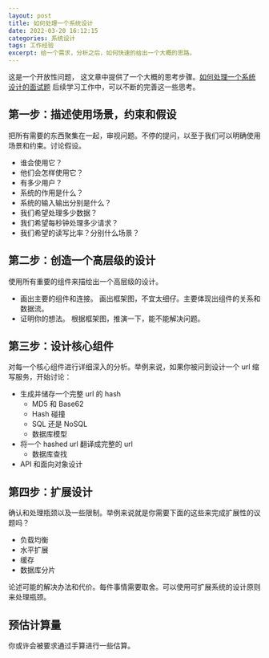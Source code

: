 ```yaml
---
layout: post
title: 如何处理一个系统设计 
date: 2022-03-20 16:12:15
categories: 系统设计 
tags: 工作经验
excerpt: 给一个需求，分析之后，如何快速的给出一个大概的思路。
---
```



这是一个开放性问题， 这文章中提供了一个大概的思考步骤。[如何处理一个系统设计的面试题](https://github.com/donnemartin/system-design-primer/blob/master/README-zh-Hans.md#%E5%A6%82%E4%BD%95%E5%A4%84%E7%90%86%E4%B8%80%E4%B8%AA%E7%B3%BB%E7%BB%9F%E8%AE%BE%E8%AE%A1%E7%9A%84%E9%9D%A2%E8%AF%95%E9%A2%98)
后续学习工作中，可以不断的完善这一些思考。


## 第一步：描述使用场景，约束和假设

把所有需要的东西聚集在一起，审视问题。不停的提问，以至于我们可以明确使用场景和约束。讨论假设。

* 谁会使用它？
* 他们会怎样使用它？
* 有多少用户？
* 系统的作用是什么？
* 系统的输入输出分别是什么？
* 我们希望处理多少数据？
* 我们希望每秒钟处理多少请求？
* 我们希望的读写比率？分别什么场景？


## 第二步：创造一个高层级的设计

使用所有重要的组件来描绘出一个高层级的设计。

* 画出主要的组件和连接。 画出框架图，不宜太细仔。主要体现出组件的关系和数据流。 
* 证明你的想法。 根据框架图，推演一下，能不能解决问题。


## 第三步：设计核心组件

对每一个核心组件进行详细深入的分析。举例来说，如果你被问到设计一个 url 缩写服务，开始讨论：

* 生成并储存一个完整 url 的 hash
    * MD5 和 Base62
    * Hash 碰撞
    * SQL 还是 NoSQL
    * 数据库模型
* 将一个 hashed url 翻译成完整的 url
    * 数据库查找
* API 和面向对象设计


## 第四步：扩展设计

确认和处理瓶颈以及一些限制。举例来说就是你需要下面的这些来完成扩展性的议题吗？

* 负载均衡
* 水平扩展
* 缓存
* 数据库分片

论述可能的解决办法和代价。每件事情需要取舍。可以使用可扩展系统的设计原则来处理瓶颈。

## 预估计算量

你或许会被要求通过手算进行一些估算。
